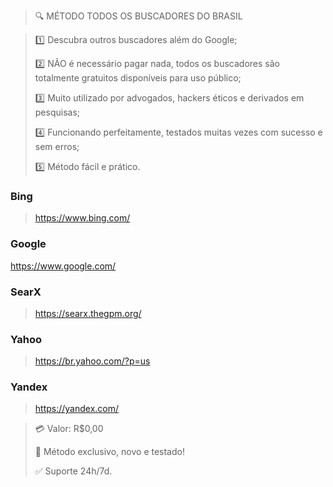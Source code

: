 > 🔍 MÉTODO TODOS OS BUSCADORES DO BRASIL

> 1️⃣ Descubra outros buscadores além do Google;
>
> 2️⃣ NÃO é necessário pagar nada, todos os buscadores são totalmente gratuitos disponíveis para uso público;
>
> 3️⃣ Muito utilizado por advogados, hackers éticos e derivados em pesquisas;
>
> 4️⃣ Funcionando perfeitamente, testados muitas vezes com sucesso e sem erros;
>
> 5️⃣ Método fácil e prático.

### Bing
> https://www.bing.com/

### Google
https://www.google.com/

### SearX
> https://searx.thegpm.org/

### Yahoo
> https://br.yahoo.com/?p=us

### Yandex
> https://yandex.com/

> 💳 Valor: R$0,00
>
> 🌟 Método exclusivo, novo e testado!
>
> ✅ Suporte 24h/7d.
